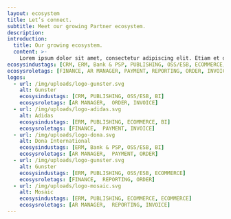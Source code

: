 ```yaml
---
layout: ecosystem
title: Let’s connect.
subtitle: Meet our growing Partner ecosystem.
description:
introduction:
  title: Our growing ecosystem.
  content: >-
    Lorem ipsum dolor sit amet, consectetur adipiscing elit. Etiam et dictum turpis. Vivamus fringilla, massa porta suscipit suscipit, sapien lorem egestas velit, sit amet semper nibh orci eget ante.
ecosysindustags: [CRM, ERM, Bank & PSP, PUBLISHING, OSS/ESB, ECOMMERCE, BI]
ecosysroletags: [FINANCE, AR MANAGER, PAYMENT, REPORTING, ORDER, INVOICE]
logos:
  - url: /img/uploads/logo-gunster.svg
    alt: Gunster
    ecosysindustags: [CRM, PUBLISHING, OSS/ESB, BI]
    ecosysroletags: [AR MANAGER,  ORDER, INVOICE]
  - url: /img/uploads/logo-adidas.svg
    alt: Adidas
    ecosysindustags: [ERM, PUBLISHING, ECOMMERCE, BI]
    ecosysroletags: [FINANCE,  PAYMENT, INVOICE]
  - url: /img/uploads/logo-dona.svg
    alt: Dona International
    ecosysindustags: [ERM, Bank & PSP, OSS/ESB, BI]
    ecosysroletags: [AR MANAGER,  PAYMENT, ORDER]
  - url: /img/uploads/logo-gunster.svg
    alt: Gunster
    ecosysindustags: [ERM, PUBLISHING, OSS/ESB, ECOMMERCE]
    ecosysroletags: [FINANCE,  REPORTING, ORDER]
  - url: /img/uploads/logo-mosaic.svg
    alt: Mosaic
    ecosysindustags: [ERM, PUBLISHING, ECOMMERCE, ECOMMERCE]
    ecosysroletags: [AR MANAGER,  REPORTING, INVOICE]
---
```


